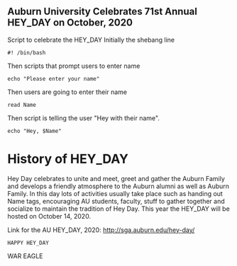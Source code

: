 ## Auburn University Celebrates 71st Annual HEY_DAY on October, 2020
Script to celebrate the HEY_DAY
Initially the shebang line

`#! /bin/bash`

Then scripts that prompt users to enter name

`echo "Please enter your name"`

Then users are going to enter their name

`read Name`

Then script is telling the user "Hey with their name".

`echo "Hey, $Name"`


# History of HEY_DAY
Hey Day celebrates to unite and meet, greet and gather the Auburn Family and develops a friendly atmosphere to the Auburn alumni as well as Auburn Family. In this day lots of activities usually take place such as handing out Name tags, encouraging AU students, faculty, stuff to gather together and socialize to maintain the tradition of Hey Day. This year the HEY_DAY will be hosted on October 14, 2020. 

Link for the AU HEY_DAY, 2020: http://sga.auburn.edu/hey-day/


`HAPPY HEY_DAY`

 WAR EAGLE

